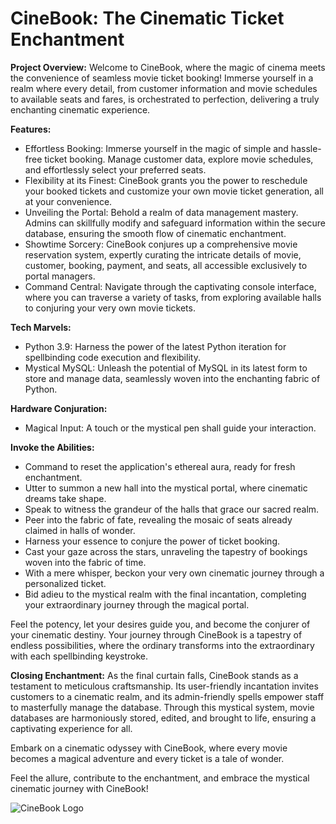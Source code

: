 # CineBook: The Cinematic Ticket Enchantment

**Project Overview:**
Welcome to CineBook, where the magic of cinema meets the convenience of seamless movie ticket booking! Immerse yourself in a realm where every detail, from customer information and movie schedules to available seats and fares, is orchestrated to perfection, delivering a truly enchanting cinematic experience.

**Features:**
- Effortless Booking: Immerse yourself in the magic of simple and hassle-free ticket booking. Manage customer data, explore movie schedules, and effortlessly select your preferred seats.
- Flexibility at its Finest: CineBook grants you the power to reschedule your booked tickets and customize your own movie ticket generation, all at your convenience.
- Unveiling the Portal: Behold a realm of data management mastery. Admins can skillfully modify and safeguard information within the secure database, ensuring the smooth flow of cinematic enchantment.
- Showtime Sorcery: CineBook conjures up a comprehensive movie reservation system, expertly curating the intricate details of movie, customer, booking, payment, and seats, all accessible exclusively to portal managers.
- Command Central: Navigate through the captivating console interface, where you can traverse a variety of tasks, from exploring available halls to conjuring your very own movie tickets.

**Tech Marvels:**
- Python 3.9: Harness the power of the latest Python iteration for spellbinding code execution and flexibility.
- Mystical MySQL: Unleash the potential of MySQL in its latest form to store and manage data, seamlessly woven into the enchanting fabric of Python.

**Hardware Conjuration:**
- Magical Input: A touch or the mystical pen shall guide your interaction.

**Invoke the Abilities:**
- Command to reset the application's ethereal aura, ready for fresh enchantment.
- Utter to summon a new hall into the mystical portal, where cinematic dreams take shape.
- Speak to witness the grandeur of the halls that grace our sacred realm.
- Peer into the fabric of fate, revealing the mosaic of seats already claimed in halls of wonder.
- Harness your essence to conjure the power of ticket booking.
- Cast your gaze across the stars, unraveling the tapestry of bookings woven into the fabric of time.
- With a mere whisper, beckon your very own cinematic journey through a personalized ticket.
- Bid adieu to the mystical realm with the final incantation, completing your extraordinary journey through the magical portal.

Feel the potency, let your desires guide you, and become the conjurer of your cinematic destiny. Your journey through CineBook is a tapestry of endless possibilities, where the ordinary transforms into the extraordinary with each spellbinding keystroke.

**Closing Enchantment:**
As the final curtain falls, CineBook stands as a testament to meticulous craftsmanship. Its user-friendly incantation invites customers to a cinematic realm, and its admin-friendly spells empower staff to masterfully manage the database. Through this mystical system, movie databases are harmoniously stored, edited, and brought to life, ensuring a captivating experience for all.

Embark on a cinematic odyssey with CineBook, where every movie becomes a magical adventure and every ticket is a tale of wonder.

Feel the allure, contribute to the enchantment, and embrace the mystical cinematic journey with CineBook!

![CineBook Logo](link-to-logo-image.png)
